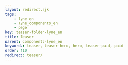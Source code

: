 ```yaml
---
layout: redirect.njk
tags: 
    - lyne_en
    - lyne_components_en
    - page
key: teaser-folder-lyne_en
title: Teaser
parent: components-lyne_en
keywords: teaser, teaser-hero, hero, teaser-paid, paid
order: 410
redirect: teaser/
---
```


